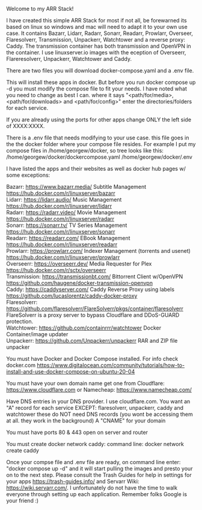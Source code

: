 Welcome to my ARR Stack!

I have created this simple ARR Stack for most if not all, be forewarned its based on linux so windows and mac will need to adapt 
it to your own use case. It contains Bazarr, Lidarr, Radarr, Sonarr, Readarr, Prowlarr, Overseer, Flaresolverr, Transmission, Unpackerr, Watchtower and a reverse proxy: Caddy. The transmission container has both transmission and OpenVPN in the container. I use linuxserver.io images with the eception of Overseerr, Flareresolverr, Unpackerr, Watchtower and Caddy. 

There are two files you will download docker-compose.yaml and a .env file.

This will install these apps in docker. But before you run docker compose up -d you must modify the compose file to fit your needs. I have noted what you need to change as best I can. where it says "<path/for/media>,<path/for/downloads> and <path/for/config>" enter the directories/folders for each service.

If you are already using the ports for other apps change ONLY the left side of XXXX:XXXX.

There is a .env file that needs modifying to your use case. this file goes in the the docker folder where your compose file resides. For example I put my compose files in /home/georgew/docker, so tree looks like this:
    /home/georgew/docker/dockercompose.yaml
    /home/georgew/docker/.env

I have listed the apps and their websites as well as docker hub pages w/ some exceptions:

Bazarr: https://www.bazarr.media/  Subtitle Management  https://hub.docker.com/r/linuxserver/bazarr <br>
Lidarr: https://lidarr.audio/  Music Management  https://hub.docker.com/r/linuxserver/lidarr <br>
Radarr: https://radarr.video/  Movie Management  https://hub.docker.com/r/linuxserver/radarr <br>
Sonarr: https://sonarr.tv/  TV Series Management  https://hub.docker.com/r/linuxserver/sonarr <br>
Readarr: https://readarr.com/  EBook Management  https://hub.docker.com/r/linuxserver/readarr <br>
Prowlarr: https://prowlarr.com/  Indexer Management (torrents and usenet)  https://hub.docker.com/r/linuxserver/prowlarr <br>
Overseerr: https://overseerr.dev/  Media Requester for Plex  https://hub.docker.com/r/sctx/overseerr <br>
Transmission: https://transmissionbt.com/  Bittorrent Client w/OpenVPN  https://github.com/haugene/docker-transmission-openvpn <br>
Caddy: https://caddyserver.com/  Caddy Reverse Proxy using labels  https://github.com/lucaslorentz/caddy-docker-proxy <br>
Flaresolverr: https://github.com/flaresolverr/FlareSolverr/pkgs/container/flaresolverr  FlareSolverr is a proxy server to bypass Cloudflare and DDoS-GUARD protection. <br>
Watchtower: https://github.com/containrrr/watchtower  Docker Container/image updater <br>
Unpackerr: https://github.com/Unpackerr/unpackerr RAR and ZIP file unpacker <br>

You must have Docker and Docker Compose installed. For info check docker.com
    https://www.digitalocean.com/community/tutorials/how-to-install-and-use-docker-compose-on-ubuntu-20-04

You must have your own domain name
     get one from Cloudflare: https://www.cloudflare.com or Namecheap: https://www.namecheap.com/
     
Have DNS entries in your DNS provider. I use cloudflare.com. You want an "A" record for each service EXCEPT: flaresolverr, unpackerr, caddy and watchtower these do NOT need DNS records (you wont be accessing them at all. they work in the background) A "CNAME" for your domain

You must have ports 80 & 443 open on server and router

You must create docker network caddy:
    command line: docker network create caddy

Once your compse file and .env file are ready, on command line enter: "docker compose up -d" and it will start pulling the images and presto your on to the next step. Please consult the Trash Guides for help in settings for your apps https://trash-guides.info/ and Servarr Wiki: https://wiki.servarr.com/.
I unfortunately do not have the time to walk everyone through setting up each application. Remember folks Google is your friend :)
